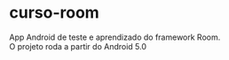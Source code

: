 # curso-room
App Android de teste e aprendizado do framework Room.<br>
O projeto roda a partir do Android 5.0
